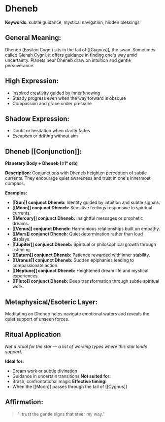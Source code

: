 # Dheneb


**Keywords:** subtle guidance, mystical navigation, hidden
blessings

## General Meaning:
Dheneb (Epsilon Cygni) sits in the tail of [[Cygnus]], the
swan. Sometimes called Gienah Cygni, it offers guidance in
finding one's way amid uncertainty. Planets near Dheneb draw on
intuition and gentle perseverance.

## High Expression:
- Inspired creativity guided by inner knowing
- Steady progress even when the way forward is obscure
- Compassion and grace under pressure

## Shadow Expression:
- Doubt or hesitation when clarity fades
- Escapism or drifting without aim

## Dheneb [[Conjunction]]:

**Planetary Body + Dheneb (≤1° orb)**

**Description:**
Conjunctions with Dheneb heighten perception of subtle
currents. They encourage quiet awareness and trust in one's
innermost compass.

**Examples:**
- **[[Sun]] conjunct Dheneb:** Identity guided by intuition and
  subtle signals.
- **[[Moon]] conjunct Dheneb:** Sensitive feelings responsive to
  spiritual currents.
- **[[Mercury]] conjunct Dheneb:** Insightful messages or prophetic
  dreams.
- **[[Venus]] conjunct Dheneb:** Harmonious relationships built on
  empathy.
- **[[Mars]] conjunct Dheneb:** Quiet determination rather than loud
  displays.
- **[[Jupiter]] conjunct Dheneb:** Spiritual or philosophical growth
  through listening.
- **[[Saturn]] conjunct Dheneb:** Patience rewarded with inner
  stability.
- **[[Uranus]] conjunct Dheneb:** Sudden epiphanies leading to
  compassionate action.
- **[[Neptune]] conjunct Dheneb:** Heightened dream life and mystical
  experiences.
- **[[Pluto]] conjunct Dheneb:** Deep transformation through subtle
  spiritual work.

## Metaphysical/Esoteric Layer:
Meditating on Dheneb helps navigate emotional waters and reveals
the quiet support of unseen forces.

## Ritual Application
*Not a ritual for the star — a list of working types where this star lends support.*

**Ideal for:**
- Dream work or subtle divination
- Guidance in uncertain transitions
**Not suited for:**
- Brash, confrontational magic
**Effective timing:**
- When the [[Moon]] passes through the tail of [[Cygnus]]

## Affirmation:

> "I trust the gentle signs that steer my way."

